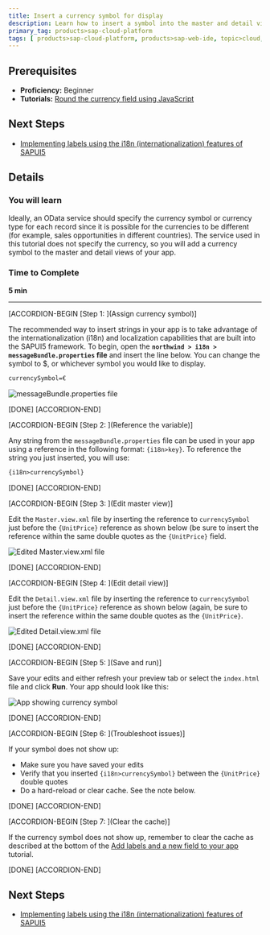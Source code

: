 ```yaml
---
title: Insert a currency symbol for display
description: Learn how to insert a symbol into the master and detail views of your app.
primary_tag: products>sap-cloud-platform
tags: [ products>sap-cloud-platform, products>sap-web-ide, topic>cloud, topic>html5, topic>mobile, topic>odata, tutorial>beginner ]
---
```


## Prerequisites
- **Proficiency:** Beginner
- **Tutorials:** [Round the currency field using JavaScript](http://www.sap.com/developer/tutorials/hcp-webide-round-currency.html)

## Next Steps
- [Implementing labels using the i18n (internationalization) features of SAPUI5](http://www.sap.com/developer/tutorials/hcp-webide-labels-i18n.html)

## Details

### You will learn
Ideally, an OData service should specify the currency symbol or currency type for each record since it is possible for the currencies to be different (for example, sales opportunities in different countries). The service used in this tutorial does not specify the currency, so you will add a currency symbol to the master and detail views of your app.

### Time to Complete
**5 min**

---

[ACCORDION-BEGIN [Step 1: ](Assign currency symbol)]

The recommended way to insert strings in your app is to take advantage of the internationalization (i18n) and localization capabilities that are built into the SAPUI5 framework. To begin, open the **`northwind > i18n > messageBundle.properties` file** and insert the line below. You can change the symbol to $, or whichever symbol you would like to display.

```xml
currencySymbol=€
```

![messageBundle.properties file](https://raw.githubusercontent.com/SAPDocuments/Tutorials/master/tutorials/hcp-webide-insert-currency-symbol/mob2-3_1.png)

[DONE]
[ACCORDION-END]

[ACCORDION-BEGIN [Step 2: ](Reference the variable)]

Any string from the `messageBundle.properties` file can be used in your app using a reference in the following format: `{i18n>key}`. To reference the string you just inserted, you will use:

```xml
{i18n>currencySymbol}
```

[DONE]
[ACCORDION-END]

[ACCORDION-BEGIN [Step 3: ](Edit master view)]

Edit the `Master.view.xml` file by inserting the reference to `currencySymbol` just before the `{UnitPrice}` reference as shown below (be sure to insert the reference within the same double quotes as the `{UnitPrice}` field.


![Edited Master.view.xml file](https://raw.githubusercontent.com/SAPDocuments/Tutorials/master/tutorials/hcp-webide-insert-currency-symbol/mob2-3_3.png)

[DONE]
[ACCORDION-END]

[ACCORDION-BEGIN [Step 4: ](Edit detail view)]

Edit the `Detail.view.xml` file by inserting the reference to `currencySymbol` just before the `{UnitPrice}` reference as shown below (again, be sure to insert the reference within the same double quotes as the `{UnitPrice}`.

![Edited Detail.view.xml file](https://raw.githubusercontent.com/SAPDocuments/Tutorials/master/tutorials/hcp-webide-insert-currency-symbol/mob2-3_4.png)

[DONE]
[ACCORDION-END]

[ACCORDION-BEGIN [Step 5: ](Save and run)]

Save your edits and either refresh your preview tab or select the `index.html` file and click **Run**. Your app should look like this:


![App showing currency symbol](https://raw.githubusercontent.com/SAPDocuments/Tutorials/master/tutorials/hcp-webide-insert-currency-symbol/mob2-3_5.png)

[DONE]
[ACCORDION-END]

[ACCORDION-BEGIN [Step 6: ](Troubleshoot issues)]

If your symbol does not show up:

- Make sure you have saved your edits
- Verify that you inserted `{i18n>currencySymbol}` between the `{UnitPrice}` double quotes
- Do a hard-reload or clear cache. See the note below.

[DONE]
[ACCORDION-END]

[ACCORDION-BEGIN [Step 7: ](Clear the cache)]


If the currency symbol does not show up, remember to clear the cache as described at the bottom of the [Add labels and a new field to your app](http://www.sap.com/developer/tutorials/hcp-webide-add-labels-field.html) tutorial.

[DONE]
[ACCORDION-END]



## Next Steps
- [Implementing labels using the i18n (internationalization) features of SAPUI5](http://www.sap.com/developer/tutorials/hcp-webide-labels-i18n.html)
